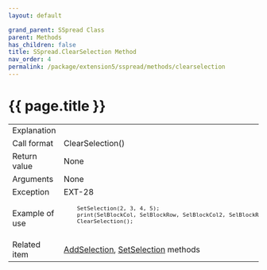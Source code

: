 ```yaml
---
layout: default

grand_parent: SSpread Class
parent: Methods
has_children: false
title: SSpread.ClearSelection Method
nav_order: 4
permalink: /package/extension5/sspread/methods/clearselection
---
```

# {{ page.title }}

<table>
  <tr>
    <td>Explanation</td>
    <td colspan="2"></td>
  </tr>
  <tr>
    <td>Call format</td>
    <td colspan="2">ClearSelection()</td>
  </tr>
  <tr>
    <td>Return value</td>
    <td colspan="2">None</td>
  </tr>  
  <tr>
    <td>Arguments</td>
    <td colspan="2">None</td>
  </tr>
  <tr>
    <td>Exception</td>
    <td>EXT-28</td>
    <td></td>
  </tr>
  <tr>
    <td>Example of use</td>
    <td colspan="2"><code><pre>
    SetSelection(2, 3, 4, 5);
    print(SelBlockCol, SelBlockRow, SelBlockCol2, SelBlockRow2, "\n");
    ClearSelection();
    </pre></code></td>
  </tr>
  <tr>
    <td>Related item</td>
    <td colspan="2"><a href="/package/extension5/sspread/methods/addselection">AddSelection</a>, <a href="/package/extension5/sspread/methods/setselection">SetSelection</a> methods</td>
  </tr>
</table>
